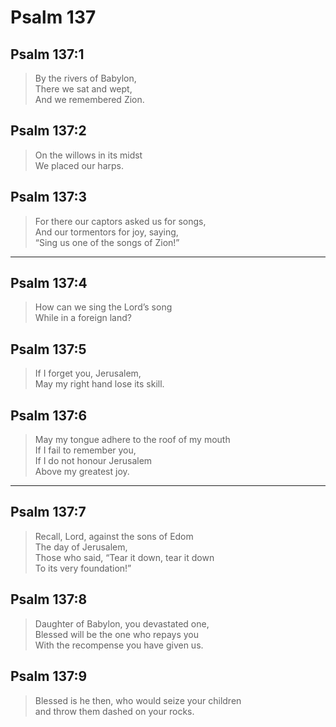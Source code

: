 # Psalm 137

## Psalm 137:1

> By the rivers of Babylon,  
> There we sat and wept,  
> And we remembered Zion.

## Psalm 137:2

> On the willows in its midst  
> We placed our harps.

## Psalm 137:3

> For there our captors asked us for songs,  
> And our tormentors for joy, saying,  
> “Sing us one of the songs of Zion!”

---

## Psalm 137:4

> How can we sing the Lord’s song  
> While in a foreign land?

## Psalm 137:5

> If I forget you, Jerusalem,  
> May my right hand lose its skill.

## Psalm 137:6

> May my tongue adhere to the roof of my mouth  
> If I fail to remember you,  
> If I do not honour Jerusalem  
> Above my greatest joy.

---

## Psalm 137:7

> Recall, Lord, against the sons of Edom  
> The day of Jerusalem,  
> Those who said, “Tear it down, tear it down  
> To its very foundation!”

## Psalm 137:8

> Daughter of Babylon, you devastated one,  
> Blessed will be the one who repays you  
> With the recompense you have given us.

## Psalm 137:9

> Blessed is he then, who would seize your children  
> and throw them dashed on your rocks.
